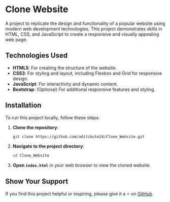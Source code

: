 
# Clone Website

A project to replicate the design and functionality of a popular website using modern web development technologies. This project demonstrates skills in HTML, CSS, and JavaScript to create a responsive and visually appealing web page.

## Technologies Used

- **HTML5**: For creating the structure of the website.
- **CSS3**: For styling and layout, including Flexbox and Grid for responsive design.
- **JavaScript**: For interactivity and dynamic content.
- **Bootstrap**: (Optional) For additional responsive features and styling.

## Installation

To run this project locally, follow these steps:

1. **Clone the repository**:

   ```bash
   git clone https://github.com/aditikute24/Clone_Website.git
   ```

2. **Navigate to the project directory**:

   ```bash
   cd Clone_Website
   ```

3. **Open `index.html`** in your web browser to view the cloned website.


## Show Your Support

If you find this project helpful or inspiring, please give it a ⭐️ on [GitHub](https://github.com/aditikute24/Clone_Website). 
